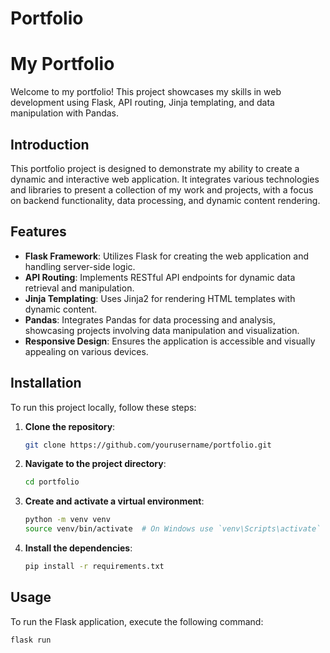 # Portfolio
# My Portfolio

Welcome to my portfolio! This project showcases my skills in web development using Flask, API routing, Jinja templating, and data manipulation with Pandas.

## Introduction

This portfolio project is designed to demonstrate my ability to create a dynamic and interactive web application. It integrates various technologies and libraries to present a collection of my work and projects, with a focus on backend functionality, data processing, and dynamic content rendering.

## Features

- **Flask Framework**: Utilizes Flask for creating the web application and handling server-side logic.
- **API Routing**: Implements RESTful API endpoints for dynamic data retrieval and manipulation.
- **Jinja Templating**: Uses Jinja2 for rendering HTML templates with dynamic content.
- **Pandas**: Integrates Pandas for data processing and analysis, showcasing projects involving data manipulation and visualization.
- **Responsive Design**: Ensures the application is accessible and visually appealing on various devices.

## Installation

To run this project locally, follow these steps:

1. **Clone the repository**:
    ```sh
    git clone https://github.com/yourusername/portfolio.git
    ```
2. **Navigate to the project directory**:
    ```sh
    cd portfolio
    ```
3. **Create and activate a virtual environment**:
    ```sh
    python -m venv venv
    source venv/bin/activate  # On Windows use `venv\Scripts\activate`
    ```
4. **Install the dependencies**:
    ```sh
    pip install -r requirements.txt
    ```

## Usage

To run the Flask application, execute the following command:
```sh
flask run
